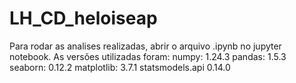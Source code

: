 # LH_CD_heloiseap
Para rodar as analises realizadas, abrir o arquivo .ipynb no jupyter notebook.
As versões utilizadas foram: 
  numpy: 1.24.3
  pandas: 1.5.3
  seaborn: 0.12.2
  matplotlib: 3.7.1
  statsmodels.api 0.14.0
